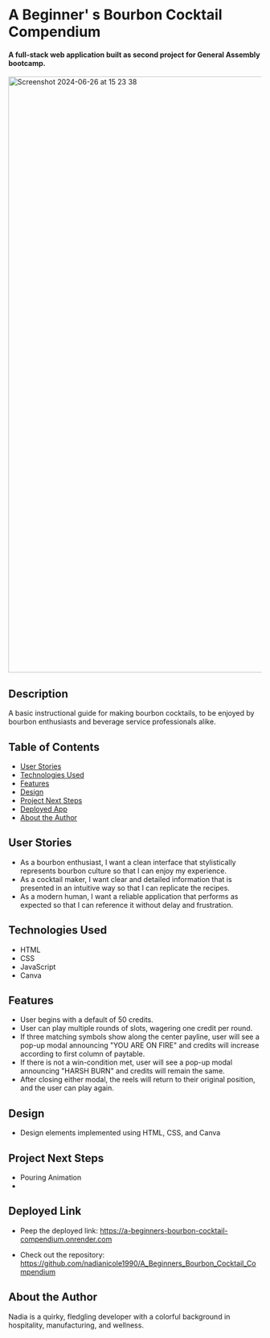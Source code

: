 # A Beginner' s Bourbon Cocktail Compendium
#### A full-stack web application built as second project for General Assembly bootcamp.
<img width="1186" alt="Screenshot 2024-06-26 at 15 23 38" src="https://github.com/nadianicole1990/A_Beginners_Bourbon_Cocktail_Compendium/assets/157327606/5a0df689-7e31-415e-9c87-47e7c495f73b">

## Description
A basic instructional guide for making bourbon cocktails, to be enjoyed by bourbon enthusiasts and beverage service professionals alike.

## Table of Contents
* [User Stories](#userstories)
* [Technologies Used](#technologiesused)
* [Features](#features)
* [Design](#design)
* [Project Next Steps](#nextsteps)
* [Deployed App](#deployment)
* [About the Author](#author)

## <a name="userstories"></a> User Stories

* As a bourbon enthusiast, I want a clean interface that stylistically represents bourbon culture so that I can enjoy my experience.
* As a cocktail maker, I want clear and detailed information that is presented in an intuitive way so that I can replicate the recipes.
* As a modern human, I want a reliable application that performs as expected so that I can reference it without delay and frustration.

## <a name="technologiesused"></a>Technologies Used
* HTML
* CSS
* JavaScript
* Canva

## <a name="features"></a>Features
* User begins with a default of 50 credits.
* User can play multiple rounds of slots, wagering one credit per round.
* If three matching symbols show along the center payline, user will see a pop-up modal announcing "YOU ARE ON FIRE" and credits will increase according to first column of paytable.
* If there is not a win-condition met, user will see a pop-up modal announcing "HARSH BURN" and credits will remain the same.
* After closing either modal, the reels will return to their original position, and the user can play again.

## <a name="design"></a>Design
* Design elements implemented using HTML, CSS, and Canva

## <a name="nextsteps"></a>Project Next Steps
* Pouring Animation
* 

## <a name="deployment"></a>Deployed Link

* Peep the deployed link:
https://a-beginners-bourbon-cocktail-compendium.onrender.com

* Check out the repository:
https://github.com/nadianicole1990/A_Beginners_Bourbon_Cocktail_Compendium

## <a name="author"></a> About the Author
Nadia is a quirky, fledgling developer with a colorful background in hospitality, manufacturing, and wellness.
